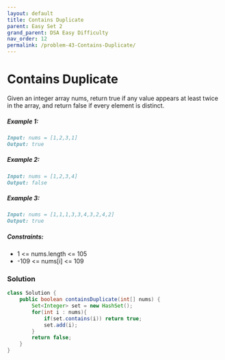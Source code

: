 ```yaml
---
layout: default
title: Contains Duplicate
parent: Easy Set 2
grand_parent: DSA Easy Difficulty
nav_order: 12
permalink: /problem-43-Contains-Duplicate/
---
```

# Contains Duplicate

Given an integer array nums, return true if any value appears at least twice in the array, and return false if every element is distinct.

##### Example 1:
```markdown
Input: nums = [1,2,3,1]
Output: true
```
##### Example 2:
```markdown
Input: nums = [1,2,3,4]
Output: false
```
##### Example 3:
```markdown
Input: nums = [1,1,1,3,3,4,3,2,4,2]
Output: true
```
##### Constraints:
* 1 <= nums.length <= 105
* -109 <= nums[i] <= 109

### Solution
```java
class Solution {
    public boolean containsDuplicate(int[] nums) {
        Set<Integer> set = new HashSet();
        for(int i : nums){
            if(set.contains(i)) return true;
            set.add(i);
        }
        return false;
    }
}
```